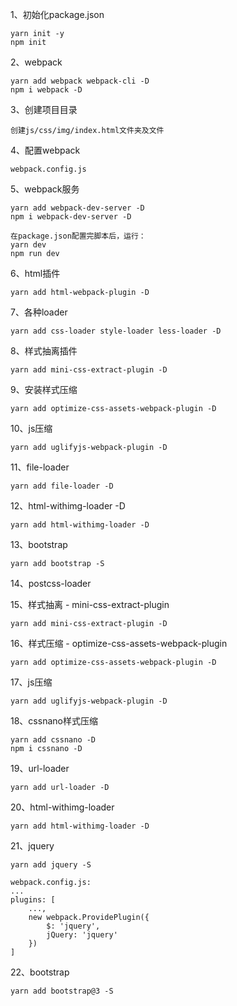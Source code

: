 1、初始化package.json

```
yarn init -y
npm init
```

2、webpack

```
yarn add webpack webpack-cli -D
npm i webpack -D
```

3、创建项目目录

```
创建js/css/img/index.html文件夹及文件
```

4、配置webpack

```
webpack.config.js

```

5、webpack服务

```
yarn add webpack-dev-server -D
npm i webpack-dev-server -D

在package.json配置完脚本后，运行：
yarn dev
npm run dev
```

6、html插件

```
yarn add html-webpack-plugin -D
```

7、各种loader

```
yarn add css-loader style-loader less-loader -D
```

8、样式抽离插件

```
yarn add mini-css-extract-plugin -D
```

9、安装样式压缩

```
yarn add optimize-css-assets-webpack-plugin -D
```

10、js压缩

```
yarn add uglifyjs-webpack-plugin -D
```

11、file-loader

```
yarn add file-loader -D
```

12、html-withimg-loader -D

```
yarn add html-withimg-loader -D
```

13、bootstrap

```
yarn add bootstrap -S
```

14、postcss-loader

15、样式抽离 - mini-css-extract-plugin

```
yarn add mini-css-extract-plugin -D
```

16、样式压缩 - optimize-css-assets-webpack-plugin

```
yarn add optimize-css-assets-webpack-plugin -D
```

17、js压缩

```
yarn add uglifyjs-webpack-plugin -D
```

18、cssnano样式压缩

```
yarn add cssnano -D
npm i cssnano -D
```

19、url-loader

```
yarn add url-loader -D
```

20、html-withimg-loader

```
yarn add html-withimg-loader -D
```

21、jquery

```
yarn add jquery -S

webpack.config.js:
...
plugins: [
	...,
	new webpack.ProvidePlugin({
    	$: 'jquery',
    	jQuery: 'jquery'
    })
]
```

22、bootstrap

```
yarn add bootstrap@3 -S
```

